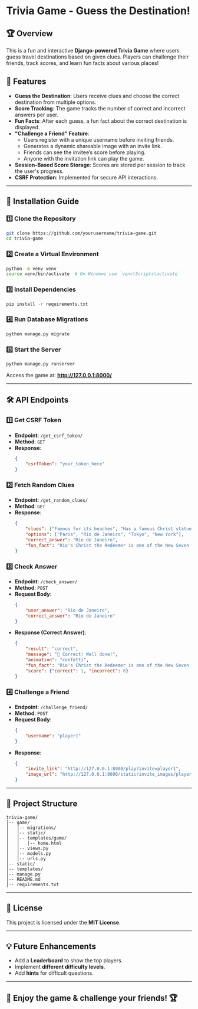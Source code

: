 # Trivia Game - Guess the Destination!

## 🏆 Overview
This is a fun and interactive **Django-powered Trivia Game** where users guess travel destinations based on given clues. Players can challenge their friends, track scores, and learn fun facts about various places!

## 🎯 Features
- **Guess the Destination**: Users receive clues and choose the correct destination from multiple options.
- **Score Tracking**: The game tracks the number of correct and incorrect answers per user.
- **Fun Facts**: After each guess, a fun fact about the correct destination is displayed.
- **"Challenge a Friend" Feature**:
  - Users register with a unique username before inviting friends.
  - Generates a dynamic shareable image with an invite link.
  - Friends can see the invitee’s score before playing.
  - Anyone with the invitation link can play the game.
- **Session-Based Score Storage**: Scores are stored per session to track the user's progress.
- **CSRF Protection**: Implemented for secure API interactions.

---

## 🚀 Installation Guide

### 1️⃣ Clone the Repository
```bash
git clone https://github.com/yourusername/trivia-game.git
cd trivia-game
```

### 2️⃣ Create a Virtual Environment
```bash
python -m venv venv
source venv/bin/activate  # On Windows use `venv\Scripts\activate`
```

### 3️⃣ Install Dependencies
```bash
pip install -r requirements.txt
```

### 4️⃣ Run Database Migrations
```bash
python manage.py migrate
```

### 5️⃣ Start the Server
```bash
python manage.py runserver
```

Access the game at: **http://127.0.0.1:8000/**

---

## 🛠 API Endpoints

### 1️⃣ Get CSRF Token
- **Endpoint**: `/get_csrf_token/`
- **Method**: `GET`
- **Response**:
  ```json
  {
      "csrfToken": "your_token_here"
  }
  ```

### 2️⃣ Fetch Random Clues
- **Endpoint**: `/get_random_clues/`
- **Method**: `GET`
- **Response**:
  ```json
  {
      "clues": ["Famous for its beaches", "Has a famous Christ statue"],
      "options": ["Paris", "Rio de Janeiro", "Tokyo", "New York"],
      "correct_answer": "Rio de Janeiro",
      "fun_fact": "Rio's Christ the Redeemer is one of the New Seven Wonders of the World."
  }
  ```

### 3️⃣ Check Answer
- **Endpoint**: `/check_answer/`
- **Method**: `POST`
- **Request Body**:
  ```json
  {
      "user_answer": "Rio de Janeiro",
      "correct_answer": "Rio de Janeiro"
  }
  ```
- **Response (Correct Answer)**:
  ```json
  {
      "result": "correct",
      "message": "🎉 Correct! Well done!",
      "animation": "confetti",
      "fun_fact": "Rio's Christ the Redeemer is one of the New Seven Wonders of the World.",
      "score": {"correct": 1, "incorrect": 0}
  }
  ```

### 4️⃣ Challenge a Friend
- **Endpoint**: `/challenge_friend/`
- **Method**: `POST`
- **Request Body**:
  ```json
  {
      "username": "player1"
  }
  ```
- **Response**:
  ```json
  {
      "invite_link": "http://127.0.0.1:8000/play?invite=player1",
      "image_url": "http://127.0.0.1:8000/static/invite_images/player1.png"
  }
  ```

---

## 📂 Project Structure
```
trivia-game/
│-- game/
│   │-- migrations/
│   │-- static/
│   │-- templates/game/
│   │   │-- home.html
│   │-- views.py
│   │-- models.py
│   │-- urls.py
│-- static/
│-- templates/
│-- manage.py
│-- README.md
│-- requirements.txt
```

---

## 📜 License
This project is licensed under the **MIT License**.

---

## 💡 Future Enhancements
- Add a **Leaderboard** to show the top players.
- Implement **different difficulty levels**.
- Add **hints** for difficult questions.

---

## 🎉 Enjoy the game & challenge your friends! 🏆


